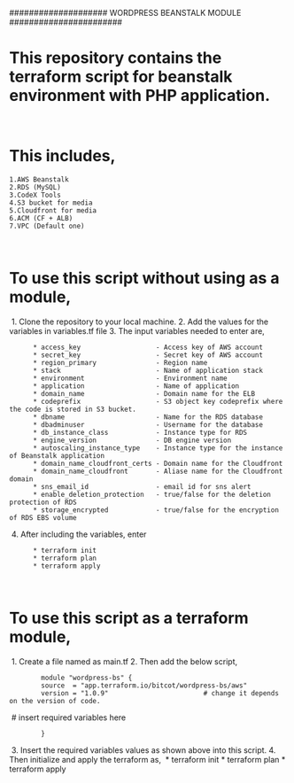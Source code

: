 #################### WORDPRESS BEANSTALK MODULE #######################
​
# This repository contains the terraform script for beanstalk environment with PHP application.
​
# This includes, 
    1.AWS Beanstalk
    2.RDS (MySQL)
    3.CodeX Tools
    4.S3 bucket for media
    5.Cloudfront for media
    6.ACM (CF + ALB)
    7.VPC (Default one)
​
# To use this script without using as a module, 
​
    1. Clone the repository to your local machine.
    2. Add the values for the variables in variables.tf file
    3. The input variables needed to enter are,
     
          * access_key                   - Access key of AWS account
          * secret_key                   - Secret key of AWS account
          * region_primary               - Region name
          * stack                        - Name of application stack
          * environment                  - Environment name
          * application                  - Name of application 
          * domain_name                  - Domain name for the ELB
          * codeprefix                   - S3 object key codeprefix where the code is stored in S3 bucket.
          * dbname                       - Name for the RDS database
          * dbadminuser                  - Username for the database
          * db_instance_class            - Instance type for RDS
          * engine_version               - DB engine version
          * autoscaling_instance_type    - Instance type for the instance of Beanstalk application 
          * domain_name_cloudfront_certs - Domain name for the Cloudfront
          * domain_name_cloudfront       - Aliase name for the Cloudfront domain
          * sns_email_id                 - email id for sns alert
          * enable_deletion_protection   - true/false for the deletion protection of RDS
          * storage_encrypted            - true/false for the encryption of RDS EBS volume
​
    4. After including the variables, enter
            
          * terraform init
          * terraform plan
          * terraform apply 
​
# To use this script as a terraform module, 
​
    1. Create a file named as main.tf
    2. Then add the below script,
       
            module "wordpress-bs" {
            source  = "app.terraform.io/bitcot/wordpress-bs/aws"
            version = "1.0.9"                        # change it depends on the version of code.
​
            # insert required variables here    
            
            }
​
    3. Insert the required variables values as shown above into this script.
    4. Then initialize and apply the terraform as,
​
            * terraform init
            * terraform plan 
            * terraform apply 
